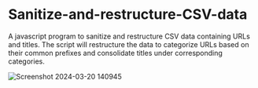 # Sanitize-and-restructure-CSV-data
A javascript program to sanitize and restructure CSV data containing URLs and titles. The script will restructure the data to categorize URLs based on their common prefixes and consolidate titles under corresponding categories.


![Screenshot 2024-03-20 140945](https://github.com/BhagyashreeGhodke/Sanitize-and-restructure-CSV-data/assets/54665386/4f035bdd-edbd-47f5-9052-eda6a760455d)
